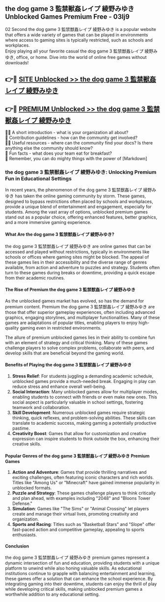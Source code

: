## the dog game 3 監禁獣姦レイプ 綾野みゆき Unblocked Games Premium Free - 03lj9

02 Second the dog game 3 監禁獣姦レイプ 綾野みゆき is a popular website that offers a wide variety of games that can be played in environments where access to gaming sites is typically restricted, such as schools and workplaces.  
Enjoy playing all your favorite casual the dog game 3 監禁獣姦レイプ 綾野みゆき, office, or home. Dive into the world of online free games without downloads!

## 👉🔴 [SITE Unblocked >> the dog game 3 監禁獣姦レイプ 綾野みゆき](http://freeplayer.one?title=the_dog_game_3_監禁獣姦レイプ_綾野みゆき&ref=13D)

## 👉🔴 [PREMIUM Unblocked >> the dog game 3 監禁獣姦レイプ 綾野みゆき](http://freeplayer.one?title=the_dog_game_3_監禁獣姦レイプ_綾野みゆき&ref=13D)

🙋‍♀️ A short introduction - what is your organization all about?  
🌈 Contribution guidelines - how can the community get involved?  
👩‍💻 Useful resources - where can the community find your docs? Is there anything else the community should know?  
🍿 Fun facts - what does your team eat for breakfast?  
🧙 Remember, you can do mighty things with the power of [Markdown]

### the dog game 3 監禁獣姦レイプ 綾野みゆき: Unlocking Premium Fun in Educational Settings

In recent years, the phenomenon of the dog game 3 監禁獣姦レイプ 綾野みゆき has taken the online gaming community by storm. These games, designed to bypass restrictions often placed by schools and workplaces, provide a unique blend of entertainment and engagement, especially for students. Among the vast array of options, unblocked premium games stand out as a popular choice, offering enhanced features, better graphics, and a more immersive gaming experience.

#### What Are the dog game 3 監禁獣姦レイプ 綾野みゆき?

the dog game 3 監禁獣姦レイプ 綾野みゆき are online games that can be accessed and played without restrictions, typically in environments like schools or offices where gaming sites might be blocked. The appeal of these games lies in their accessibility and the diverse range of genres available, from action and adventure to puzzles and strategy. Students often turn to these games during breaks or downtime, providing a quick escape from their academic routines.

#### The Rise of Premium the dog game 3 監禁獣姦レイプ 綾野みゆき

As the unblocked games market has evolved, so has the demand for premium content. Premium the dog game 3 監禁獣姦レイプ 綾野みゆき are those that offer superior gameplay experiences, often including advanced graphics, engaging storylines, and multiplayer functionalities. Many of these games are adaptations of popular titles, enabling players to enjoy high-quality gaming even in restricted environments.

The allure of premium unblocked games lies in their ability to combine fun with an element of strategy and critical thinking. Many of these games challenge players to solve complex problems, collaborate with peers, and develop skills that are beneficial beyond the gaming world.

#### Benefits of Playing the dog game 3 監禁獣姦レイプ 綾野みゆき

1.  **Stress Relief**: For students juggling a demanding academic schedule, unblocked games provide a much-needed break. Engaging in play can reduce stress and enhance overall well-being.
2.  **Social Interaction**: Many unblocked games allow for multiplayer modes, enabling students to connect with friends or even make new ones. This social aspect is particularly valuable in school settings, fostering teamwork and collaboration.
3.  **Skill Development**: Numerous unblocked games require strategic thinking, quick reflexes, and problem-solving abilities. These skills can translate to academic success, making gaming a potentially productive pastime.
4.  **Creativity Boost**: Games that allow for customization and creative expression can inspire students to think outside the box, enhancing their creative skills.

#### Popular Genres of the dog game 3 監禁獣姦レイプ 綾野みゆき Premium Games

1.  **Action and Adventure**: Games that provide thrilling narratives and exciting challenges, often featuring iconic characters and rich worlds. Titles like "Among Us" or "Minecraft" have gained immense popularity in unblocked formats.
2.  **Puzzle and Strategy**: These games challenge players to think critically and plan ahead, with examples including "2048" and "Bloons Tower Defense."
3.  **Simulation**: Games like "The Sims" or "Animal Crossing" let players create and manage their virtual lives, promoting creativity and organization.
4.  **Sports and Racing**: Titles such as "Basketball Stars" and "Slope" offer fast-paced action and competitive gameplay, appealing to sports enthusiasts.

#### Conclusion

the dog game 3 監禁獣姦レイプ 綾野みゆき premium games represent a dynamic intersection of fun and education, providing students with a unique platform to unwind while also honing valuable skills. As educational institutions continue to grapple with balancing entertainment and learning, these games offer a solution that can enhance the school experience. By integrating gaming into their downtime, students can enjoy the thrill of play while developing critical skills, making unblocked premium games a worthwhile addition to any educational setting.